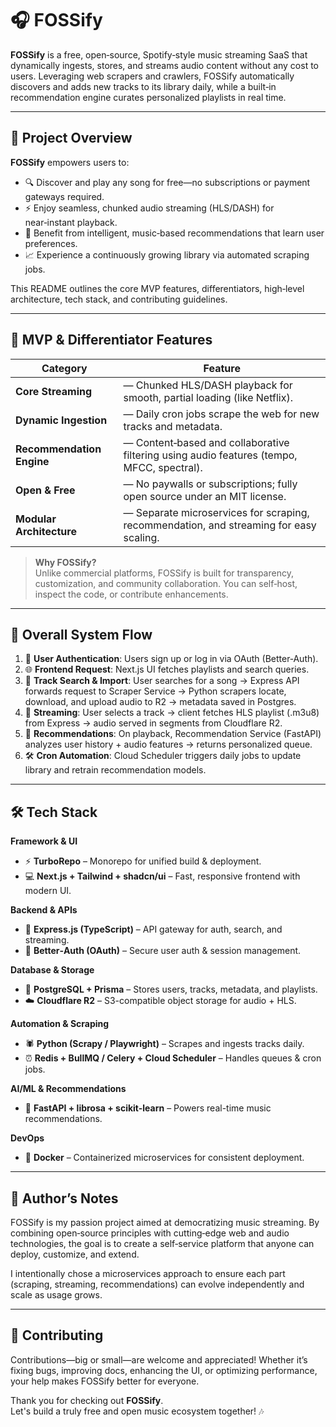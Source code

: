 # 🎧 FOSSify

**FOSSify** is a free, open‑source, Spotify‑style music streaming SaaS that dynamically ingests, stores, and streams audio content without any cost to users. Leveraging web scrapers and crawlers, FOSSify automatically discovers and adds new tracks to its library daily, while a built‑in recommendation engine curates personalized playlists in real time.

---

## 🚀 Project Overview

**FOSSify** empowers users to:

- 🔍 Discover and play any song for free—no subscriptions or payment gateways required.
- ⚡ Enjoy seamless, chunked audio streaming (HLS/DASH) for near‑instant playback.
- 🧠 Benefit from intelligent, music‑based recommendations that learn user preferences.
- 📈 Experience a continuously growing library via automated scraping jobs.

This README outlines the core MVP features, differentiators, high‑level architecture, tech stack, and contributing guidelines.

---

## 🎯 MVP & Differentiator Features

| **Category**              | **Feature**                                                                               |
| ------------------------- | ----------------------------------------------------------------------------------------- |
| **Core Streaming**        | — Chunked HLS/DASH playback for smooth, partial loading (like Netflix).                   |
| **Dynamic Ingestion**     | — Daily cron jobs scrape the web for new tracks and metadata.                             |
| **Recommendation Engine** | — Content‑based and collaborative filtering using audio features (tempo, MFCC, spectral). |
| **Open & Free**           | — No paywalls or subscriptions; fully open source under an MIT license.                   |
| **Modular Architecture**  | — Separate microservices for scraping, recommendation, and streaming for easy scaling.    |

> **Why FOSSify?**  
> Unlike commercial platforms, FOSSify is built for transparency, customization, and community collaboration. You can self‑host, inspect the code, or contribute enhancements.

---

## 🔄 Overall System Flow

1. 🔐 **User Authentication**: Users sign up or log in via OAuth (Better‑Auth).
2. 🌐 **Frontend Request**: Next.js UI fetches playlists and search queries.
3. 🎯 **Track Search & Import**: User searches for a song → Express API forwards request to Scraper Service → Python scrapers locate, download, and upload audio to R2 → metadata saved in Postgres.
4. 🎵 **Streaming**: User selects a track → client fetches HLS playlist (.m3u8) from Express → audio served in segments from Cloudflare R2.
5. 🤖 **Recommendations**: On playback, Recommendation Service (FastAPI) analyzes user history + audio features → returns personalized queue.
6. 🛠️ **Cron Automation**: Cloud Scheduler triggers daily jobs to update library and retrain recommendation models.

---

## 🛠️ Tech Stack

**Framework & UI**
- ⚡ **TurboRepo** – Monorepo for unified build & deployment.
- 💻 **Next.js + Tailwind + shadcn/ui** – Fast, responsive frontend with modern UI.

**Backend & APIs**
- 🚀 **Express.js (TypeScript)** – API gateway for auth, search, and streaming.
- 🔐 **Better‑Auth (OAuth)** – Secure user auth & session management.

**Database & Storage**
- 🐘 **PostgreSQL + Prisma** – Stores users, tracks, metadata, and playlists.
- ☁️ **Cloudflare R2** – S3-compatible object storage for audio + HLS.

**Automation & Scraping**
- 🕷️ **Python (Scrapy / Playwright)** – Scrapes and ingests tracks daily.
- ⏰ **Redis + BullMQ / Celery + Cloud Scheduler** – Handles queues & cron jobs.

**AI/ML & Recommendations**
- 🤖 **FastAPI + librosa + scikit-learn** – Powers real-time music recommendations.

**DevOps**
- 🐳 **Docker** – Containerized microservices for consistent deployment.

---

## 📝 Author’s Notes

FOSSify is my passion project aimed at democratizing music streaming. By combining open‑source principles with cutting‑edge web and audio technologies, the goal is to create a self‑service platform that anyone can deploy, customize, and extend.

I intentionally chose a microservices approach to ensure each part (scraping, streaming, recommendations) can evolve independently and scale as usage grows.

---

## 🤝 Contributing

Contributions—big or small—are welcome and appreciated! Whether it’s fixing bugs, improving docs, enhancing the UI, or optimizing performance, your help makes FOSSify better for everyone.


Thank you for checking out **FOSSify**.  
Let's build a truly free and open music ecosystem together! 🎶
